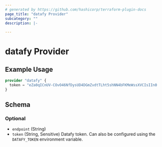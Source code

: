 ```yaml
---
# generated by https://github.com/hashicorp/terraform-plugin-docs
page_title: "datafy Provider"
subcategory: ""
description: |-
  
---
```


# datafy Provider



## Example Usage

```terraform
provider "datafy" {
  token = "eZa0qICnUV-COvO46NfDysUD4DGmZvdtTLht5shNN4bFKMeWssXVCIsIIn0.eyJzdW"
}
```

<!-- schema generated by tfplugindocs -->
## Schema

### Optional

- `endpoint` (String)
- `token` (String, Sensitive) Datafy token. Can also be configured using the `DATAFY_TOKEN` environment variable.

